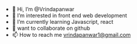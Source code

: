 - 👋 Hi, I’m @Vrindapanwar
- 👀 I’m interested in front end web development 
- 🌱 I’m currently learning Javascript, react 
- 💞️ want to collaborate on github
- 📫 How to reach me vrindapanwar1@gmail.com 

<!---
Vrindapanwar/Vrindapanwar is a ✨ special ✨ repository because its `README.md` (this file) appears on your GitHub profile.
You can click the Preview link to take a look at your changes.
--->
